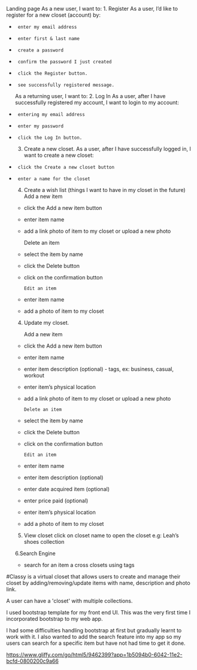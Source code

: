 <!--  USER STORIES -->

Landing page
      As a new user, I want to:
     1. Register
     As a user, I’d like to register for a new closet (account) by:

-      enter my email address
-      enter first & last name
-      create a password
-      confirm the password I just created
-      click the Register button.
-      see successfully registered message.


     As a returning user, I want to:
     2. Log In
     As a user, after I have successfully registered my account, I want to login to my account:

-      entering my email address
-      enter my password
-      click the Log In button.


     3. Create a new closet.
     As a user, after I have successfully logged in, I want to create a new closet:

-      click the Create a new closet button
-      enter a name for the closet

     4. Create a wish list (things I want to have in my closet in the future)
         Add a new item

    - click the Add a new item button
    - enter item name
    - add a link photo of item to my closet or upload a new photo

         Delete an item

    - select the item by name
    - click the Delete button
    - click on the confirmation button


          Edit an item

    - enter item name
    - add a photo of item to my closet

     4. Update my closet.

          Add a new item

    - click the Add a new item button
    - enter item name
    - enter item description (optional) - tags, ex: business, casual, workout
    - enter item’s physical location
    - add a link photo of item to my closet or upload a new photo

          Delete an item

    - select the item by name
    - click the Delete button
    - click on the confirmation button


          Edit an item

    - enter item name
    - enter item description (optional)
    - enter date acquired item (optional)
    - enter price paid (optional)
    - enter item’s physical location
    - add a photo of item to my closet


     5. View closet
            click on closet name to open the closet
        e.g: Leah’s shoes collection

     6.Search Engine

    - search for an item a cross closets using tags

<!-- END OF USER STORIES
 -->

<!-- WHAT #CLASSY IS  -->

#Classy is a virtual closet that allows users to create and manage their closet by adding/removing/update items with name, description and photo link.

A user can have a 'closet' with multiple collections.

<!-- END -->

<!-- TECHNOLOGY USED -->

I used bootstrap template for my front end UI. This was the very first time I incorporated bootstrap to my web app.

<!-- END OF TECHNOLOGY USED -->

<!-- BUMPERS ALONG THE RIDE -->

I had some difficulties handling bootstrap at first but gradually learnt to work with it.
I also wanted to add the search feature into my app so my users can search for a specific item but have not had time to get it done.

<!-- END -->

<!-- WIREFRAME LINK  -->
https://www.gliffy.com/go/html5/9462399?app=1b5094b0-6042-11e2-bcfd-0800200c9a66

<!-- END OF WIREFRAME LINK -->

<!-- LINK TO LIVE APPLICATION -->
